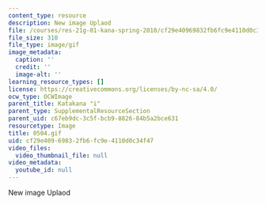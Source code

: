 ```yaml
---
content_type: resource
description: New image Uplaod
file: /courses/res-21g-01-kana-spring-2010/cf29e40969832fb6fc9e4110d0c34f47_0504.gif
file_size: 310
file_type: image/gif
image_metadata:
  caption: ''
  credit: ''
  image-alt: ''
learning_resource_types: []
license: https://creativecommons.org/licenses/by-nc-sa/4.0/
ocw_type: OCWImage
parent_title: Katakana "i"
parent_type: SupplementalResourceSection
parent_uid: c67eb9dc-3c5f-bcb9-8826-84b5a2bce631
resourcetype: Image
title: 0504.gif
uid: cf29e409-6983-2fb6-fc9e-4110d0c34f47
video_files:
  video_thumbnail_file: null
video_metadata:
  youtube_id: null
---
```

New image Uplaod